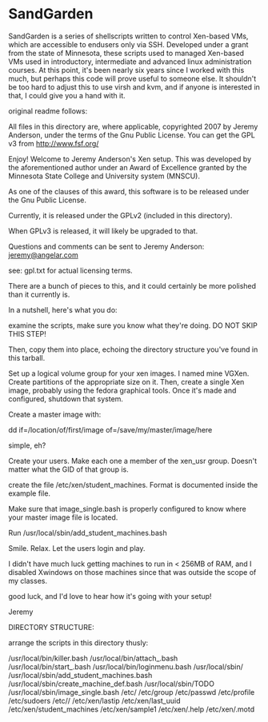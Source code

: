 SandGarden
==========

SandGarden is a series of shellscripts written to control Xen-based VMs, which are accessible to endusers only via SSH.  Developed under a grant from the state of Minnesota, these scripts used to managed Xen-based VMs used in introductory, intermediate and advanced linux administration courses.  At this point, it's been nearly six years since I worked with this much, but perhaps this code will prove useful to someone else.  It shouldn't be too hard to adjust this to use virsh and kvm, and if anyone is interested in that, I could give you a hand with it.

original readme follows:

All files in this directory are, where applicable, copyrighted 2007 by Jeremy Anderson, under the terms of the Gnu Public License.  You can get the GPL v3 from http://www.fsf.org/

Enjoy!
Welcome to Jeremy Anderson's Xen setup.
This was developed by the aforementioned author under an Award of Excellence granted by the Minnesota State College and University system (MNSCU).

As one of the clauses of this award, this software is to be released under the Gnu Public License.

Currently, it is released under the GPLv2 (included in this directory).

When GPLv3 is released, it will likely be upgraded to that.  

Questions and comments can be sent to Jeremy Anderson:
jeremy@angelar.com

see:  gpl.txt for actual licensing terms.


There are a bunch of pieces to this, and it could certainly be more polished than it currently is.

In a nutshell, here's what you do:

examine the scripts, make sure you know what they're doing.
DO NOT SKIP THIS STEP!

Then, copy them into place, echoing the directory structure you've found in this tarball.

Set up a logical volume group for your xen images.  I named mine VGXen.  Create partitions of the appropriate size on it.  Then, create a single Xen image, probably using the fedora graphical tools.  Once it's made and configured, shutdown that system.

Create a master image with:

dd if=/location/of/first/image of=/save/my/master/image/here

simple, eh?

Create your users.  Make each one a member of the xen_usr group.  Doesn't matter what the GID of that group is.

create the file /etc/xen/student_machines.  Format is documented inside the example file.

Make sure that image_single.bash is properly configured to know where your master image file is located.

Run /usr/local/sbin/add_student_machines.bash

Smile.  Relax.  Let the users login and play.

I didn't have much luck getting machines to run in < 256MB of RAM, and I disabled Xwindows on those machines since that was outside the scope of my classes.

good luck, and I'd love to hear how it's going with your setup!

Jeremy


DIRECTORY STRUCTURE:

arrange the scripts in this directory thusly:


/usr/local/bin/killer.bash
/usr/local/bin/attach_.bash
/usr/local/bin/start_.bash
/usr/local/bin/loginmenu.bash
/usr/local/sbin/
/usr/local/sbin/add_student_machines.bash
/usr/local/sbin/create_machine_def.bash
/usr/local/sbin/TODO
/usr/local/sbin/image_single.bash
/etc/
/etc/group
/etc/passwd
/etc/profile
/etc/sudoers
/etc//
/etc/xen/lastip 
/etc/xen/last_uuid
/etc/xen/student_machines
/etc/xen/sample1
/etc/xen/.help
/etc/xen/.motd

